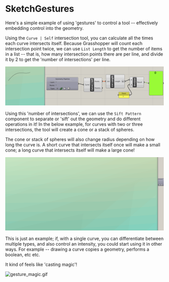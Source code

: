 # SketchGestures

Here's a simple example of using 'gestures' to control a tool -- effectively embedding control into the geometry.

Using the `Curve | Self` intersection tool, you can calculate all the times each curve intersects itself. Because Grasshopper will count each intersection point twice, we can use `List Length` to get the number of items in a list -- that is, how many intersection points there are per line, and divide it by 2 to get the 'number of intersections' per line.

![counting_intersections.gif](gifs/counting_intersections.gif)

Using this 'number of intersections', we can use the `Sift Pattern` component to separate or 'sift' out the geometry and do different operations in it! In the below example, for curves with two or three intersections, the tool will create a cone or a stack of spheres.

The cone or stack of spheres will also change radius depending on how long the curve is. A short curve that intersects itself once will make a small cone; a long curve that intersects itself will make a large cone!

![counting_intersections_mouse_gestures.gif](gifs/counting_intersections_mouse_gestures.gif)

This is just an example; if, with a single curve, you can differentiate between multiple types, and also control an intensity, you could start using it in other ways. For example -- drawing a curve copies a geometry, performs a boolean, etc etc.

It kind of feels like 'casting magic'!

![gesture_magic.gif](gifs/gesture_magic.gif)
